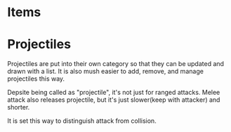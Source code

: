 ﻿# Items

# Projectiles 

Projectiles are put into their own category so that they can be updated and drawn with a list. It is also 
mush easier to add, remove, and manage projectiles this way. 

Depsite being called as "projectile", it's not just for ranged attacks. Melee attack also releases
projectile, but it's just slower(keep with attacker) and shorter. 

It is set this way to distinguish attack from collision. 